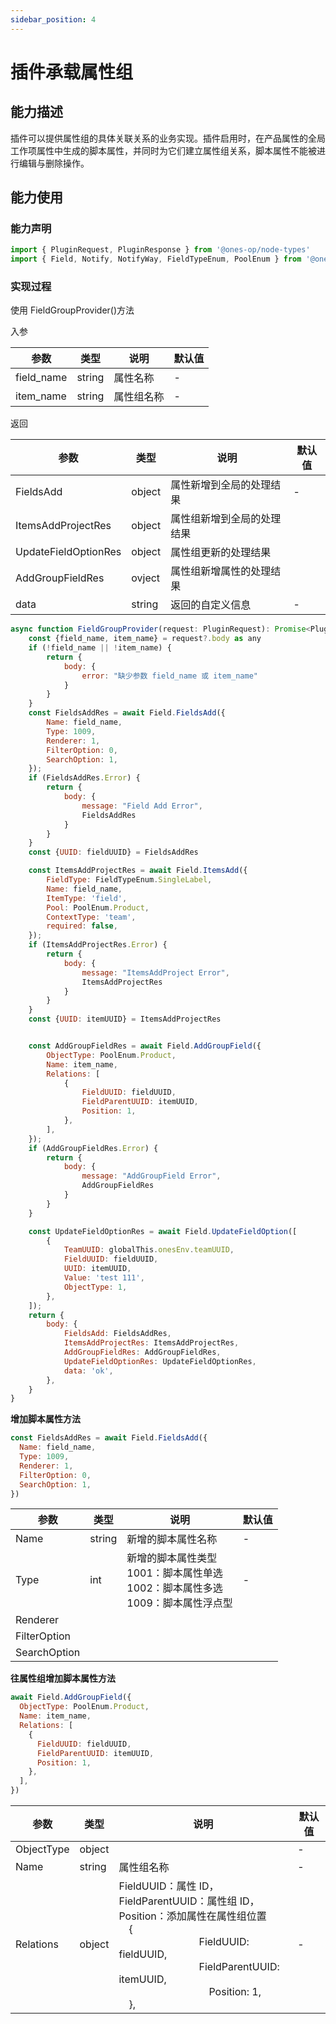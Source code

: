 ```yaml
---
sidebar_position: 4
---
```


# 插件承载属性组

## 能力描述

插件可以提供属性组的具体关联关系的业务实现。插件启用时，在产品属性的全局工作项属性中生成的脚本属性，并同时为它们建立属性组关系，脚本属性不能被进行编辑与删除操作。

## 能力使用

### 能力声明

```typescript
import { PluginRequest, PluginResponse } from '@ones-op/node-types'
import { Field, Notify, NotifyWay, FieldTypeEnum, PoolEnum } from '@ones-op/node-ability'
```

### 实现过程

使用 FieldGroupProvider()方法

入参

| 参数       | 类型   | 说明       | 默认值 |
| ---------- | ------ | ---------- | ------ |
| field_name | string | 属性名称   | \-     |
| item_name  | string | 属性组名称 | \-     |

返回

| 参数                 | 类型   | 说明                       | 默认值 |
| -------------------- | ------ | -------------------------- | ------ |
| FieldsAdd            | object | 属性新增到全局的处理结果   | \-     |
| ItemsAddProjectRes   | object | 属性组新增到全局的处理结果 |        |
| UpdateFieldOptionRes | object | 属性组更新的处理结果       |        |
| AddGroupFieldRes     | ovject | 属性组新增属性的处理结果   |        |
| data                 | string | 返回的自定义信息           | \-     |

```javascript
async function FieldGroupProvider(request: PluginRequest): Promise<PluginResponse> {
    const {field_name, item_name} = request?.body as any
    if (!field_name || !item_name) {
        return {
            body: {
                error: "缺少参数 field_name 或 item_name"
            }
        }
    }
    const FieldsAddRes = await Field.FieldsAdd({
        Name: field_name,
        Type: 1009,
        Renderer: 1,
        FilterOption: 0,
        SearchOption: 1,
    });
    if (FieldsAddRes.Error) {
        return {
            body: {
                message: "Field Add Error",
                FieldsAddRes
            }
        }
    }
    const {UUID: fieldUUID} = FieldsAddRes

    const ItemsAddProjectRes = await Field.ItemsAdd({
        FieldType: FieldTypeEnum.SingleLabel,
        Name: field_name,
        ItemType: 'field',
        Pool: PoolEnum.Product,
        ContextType: 'team',
        required: false,
    });
    if (ItemsAddProjectRes.Error) {
        return {
            body: {
                message: "ItemsAddProject Error",
                ItemsAddProjectRes
            }
        }
    }
    const {UUID: itemUUID} = ItemsAddProjectRes


    const AddGroupFieldRes = await Field.AddGroupField({
        ObjectType: PoolEnum.Product,
        Name: item_name,
        Relations: [
            {
                FieldUUID: fieldUUID,
                FieldParentUUID: itemUUID,
                Position: 1,
            },
        ],
    });
    if (AddGroupFieldRes.Error) {
        return {
            body: {
                message: "AddGroupField Error",
                AddGroupFieldRes
            }
        }
    }

    const UpdateFieldOptionRes = await Field.UpdateFieldOption([
        {
            TeamUUID: globalThis.onesEnv.teamUUID,
            FieldUUID: fieldUUID,
            UUID: itemUUID,
            Value: 'test 111',
            ObjectType: 1,
        },
    ]);
    return {
        body: {
            FieldsAdd: FieldsAddRes,
            ItemsAddProjectRes: ItemsAddProjectRes,
            AddGroupFieldRes: AddGroupFieldRes,
            UpdateFieldOptionRes: UpdateFieldOptionRes,
            data: 'ok',
        },
    }
}
```

**增加脚本属性方法**

```javascript
const FieldsAddRes = await Field.FieldsAdd({
  Name: field_name,
  Type: 1009,
  Renderer: 1,
  FilterOption: 0,
  SearchOption: 1,
})
```

| 参数         | 类型   | 说明                                                                                         | 默认值 |
| ------------ | ------ | -------------------------------------------------------------------------------------------- | ------ |
| Name         | string | 新增的脚本属性名称                                                                           | \-     |
| Type         | int    | 新增的脚本属性类型<br />1001：脚本属性单选<br />1002：脚本属性多选<br />1009：脚本属性浮点型 | \-     |
| Renderer     |        |                                                                                              |        |
| FilterOption |        |                                                                                              |        |
| SearchOption |        |                                                                                              |        |

**往属性组增加脚本属性方法**

```javascript
await Field.AddGroupField({
  ObjectType: PoolEnum.Product,
  Name: item_name,
  Relations: [
    {
      FieldUUID: fieldUUID,
      FieldParentUUID: itemUUID,
      Position: 1,
    },
  ],
})
```

| 参数       | 类型   | 说明                                                                                                                                                                                                               | 默认值 |
| ---------- | ------ | ------------------------------------------------------------------------------------------------------------------------------------------------------------------------------------------------------------------ | ------ |
| ObjectType | object |                                                                                                                                                                                                                    | \-     |
| Name       | string | 属性组名称                                                                                                                                                                                                         | \-     |
| Relations  | object | FieldUUID：属性 ID， <br />FieldParentUUID：属性组 ID，<br />Position：添加属性在属性组位置<br /> {<br />        FieldUUID: fieldUUID,<br />        FieldParentUUID: itemUUID,<br />         Position: 1,<br /> }, | \-     |
